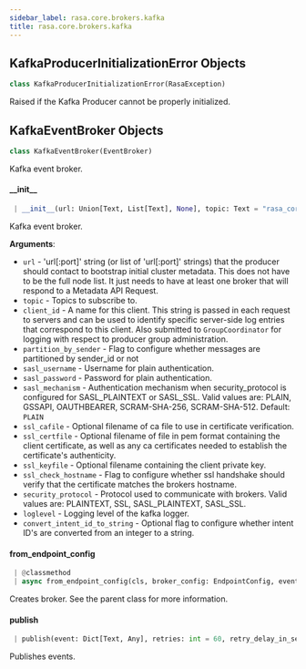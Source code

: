 ```yaml
---
sidebar_label: rasa.core.brokers.kafka
title: rasa.core.brokers.kafka
---
```

## KafkaProducerInitializationError Objects

```python
class KafkaProducerInitializationError(RasaException)
```

Raised if the Kafka Producer cannot be properly initialized.

## KafkaEventBroker Objects

```python
class KafkaEventBroker(EventBroker)
```

Kafka event broker.

#### \_\_init\_\_

```python
 | __init__(url: Union[Text, List[Text], None], topic: Text = "rasa_core_events", client_id: Optional[Text] = None, partition_by_sender: bool = False, sasl_username: Optional[Text] = None, sasl_password: Optional[Text] = None, sasl_mechanism: Optional[Text] = "PLAIN", ssl_cafile: Optional[Text] = None, ssl_certfile: Optional[Text] = None, ssl_keyfile: Optional[Text] = None, ssl_check_hostname: bool = False, security_protocol: Text = "SASL_PLAINTEXT", loglevel: Union[int, Text] = logging.ERROR, convert_intent_id_to_string: bool = False, **kwargs: Any, ,) -> None
```

Kafka event broker.

**Arguments**:

- `url` - &#x27;url[:port]&#x27; string (or list of &#x27;url[:port]&#x27;
  strings) that the producer should contact to bootstrap initial
  cluster metadata. This does not have to be the full node list.
  It just needs to have at least one broker that will respond to a
  Metadata API Request.
- `topic` - Topics to subscribe to.
- `client_id` - A name for this client. This string is passed in each request
  to servers and can be used to identify specific server-side log entries
  that correspond to this client. Also submitted to `GroupCoordinator` for
  logging with respect to producer group administration.
- `partition_by_sender` - Flag to configure whether messages are partitioned by
  sender_id or not
- `sasl_username` - Username for plain authentication.
- `sasl_password` - Password for plain authentication.
- `sasl_mechanism` - Authentication mechanism when security_protocol is
  configured for SASL_PLAINTEXT or SASL_SSL.
  Valid values are: PLAIN, GSSAPI, OAUTHBEARER, SCRAM-SHA-256,
  SCRAM-SHA-512. Default: `PLAIN`
- `ssl_cafile` - Optional filename of ca file to use in certificate
  verification.
- `ssl_certfile` - Optional filename of file in pem format containing
  the client certificate, as well as any ca certificates needed to
  establish the certificate&#x27;s authenticity.
- `ssl_keyfile` - Optional filename containing the client private key.
- `ssl_check_hostname` - Flag to configure whether ssl handshake
  should verify that the certificate matches the brokers hostname.
- `security_protocol` - Protocol used to communicate with brokers.
  Valid values are: PLAINTEXT, SSL, SASL_PLAINTEXT, SASL_SSL.
- `loglevel` - Logging level of the kafka logger.
- `convert_intent_id_to_string` - Optional flag to configure whether intent ID&#x27;s
  are converted from an integer to a string.

#### from\_endpoint\_config

```python
 | @classmethod
 | async from_endpoint_config(cls, broker_config: EndpointConfig, event_loop: Optional[AbstractEventLoop] = None) -> Optional["KafkaEventBroker"]
```

Creates broker. See the parent class for more information.

#### publish

```python
 | publish(event: Dict[Text, Any], retries: int = 60, retry_delay_in_seconds: float = 5) -> None
```

Publishes events.

